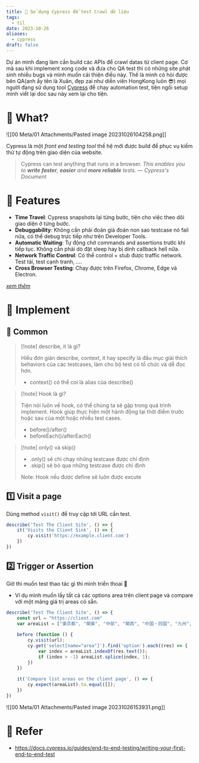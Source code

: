 ```yaml
---
title: 🌱 Sử dụng Cypress để test Crawl dữ liệu
tags:
  - til
date: 2023-10-26
aliases:
  - cypress
draft: false
---
```

Dự án mình đang làm cần build các APIs để crawl datas từ client page. Cơ mà sau khi implement xong code và đưa cho QA test thì có những site phát sinh nhiều bugs và mình muốn cải thiện điều này. Thế là mình có hỏi được bên QA(anh ấy tên là Xuân, đẹp zai như diễn viên HongKong luôn 😎) mọi người đang sử dụng tool [Cypress](https://www.cypress.io) để chạy automation test, tiện ngồi setup mình viết lại doc sau này xem lại cho tiện.
# 🌿 What?
![[00 Meta/01 Attachments/Pasted image 20231026104258.png]]

Cypress là một *front end testing tool* thế hệ mới được build để phục vụ kiểm thử tự động trên giao diện của website.

> Cypress can test anything that runs in a browser.
> *This enables you to **write faster**, **easier** and **more reliable** tests.*
> — <cite>Cypress's Document</cite>


# 🌿 Features
- **Time Travel**: Cypress snapshots lại từng bước, tiện cho việc theo dõi giao diện ở từng bước.
- **Debuggability**:  Không cần phải đoán già đoán non sao testcase nó fail nữa, có thể debug trực tiếp như trên Developer Tools.
- **Automatic Waiting**: Tự động chờ commands and assertions trước khi tiếp tục. Không cần phải dò đặt sleep hay bị dính callback hell nữa.
- **Network Traffic Control**: Có thể control + stub được traffic network. Test tải, test cạnh tranh, ....
- **Cross Browser Testing**: Chạy được trên Firefox, Chrome, Edge và Electron.

[*xem thêm*](https://docs.cypress.io/guides/overview/why-cypress#Features)


# 🚧 Implement
## 📝 Common

> [!note] describe, it là gì?
> 
> Hiểu đơn giản describe, context, it hay specify là đầu mục giải thích behaviors của các testcases, làm cho bộ test có tổ chức và dễ đọc hơn.
> - context() có thể coi là alias của describe()

> [!note] Hook là gì?
> 
> Tiện nói luôn về hook, có thể chúng ta sẽ gặp trong quá trình implement.
> Hook giúp thực hiện một hành động tại thời điểm trước hoặc sau của một hoặc nhiều test cases.
> - before()/after()
> - beforeEach()/afterEach()

> [!note] only() và skip()
> - .only() sẽ chỉ chạy những testcase được chỉ định
> - .skip() sẽ bỏ qua những testcase được chỉ định
> 
> Note: Hook nếu được define sẽ luôn được excute

## 1️⃣ Visit a page
Dùng method `visit()` để truy cập tới URL cần test.
```js
describe('Test The Client Site', () => {  
	it('Visits the Client Sink', () => {  
		cy.visit('https://example.client.com')  
	})  
})
```


## 2️⃣ Trigger or Assertion
Giờ thì muốn test thao tác gì thì mình triển thoai 💪
- Ví dụ mình muốn lấy tất cả các options area trên client page và compare với một mảng giá trị areas có sẵn.

```js
describe('Test The Client Site', () => {
	const url = "https://client.com"
	var areaList = ["東京都", "関東", "中部", "関西", "中国・四国", "九州", "その他"];
	
	before (function () {
		cy.visit(url);
		cy.get('select[name="area"]').find('option').each((res) => {
			var index = areaList.indexOf(res.text());
			if (index > -1) areaList.splice(index, 1);
		})
	})
	
	it('Compare list areas on the client page', () => {
		cy.expect(areaList).to.equal([]);
	})
})
```

![[00 Meta/01 Attachments/Pasted image 20231026153931.png]]
# 🌿 Refer 
- https://docs.cypress.io/guides/end-to-end-testing/writing-your-first-end-to-end-test
